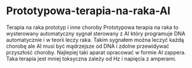 # Prototypowa-terapia-na-raka-AI
Terapia na raka prototyp i inne choroby
Prototypowa terapia na raka to wysterowany automatyczny sygnał sterowany z AI który programuje DNA automatycznie i w teorii leczy raka. Takim sygnałem można leczyć każdą chorobę ale AI musi być mądrzejsze od DNA i zdolne przewidywać przyszłość choroby. Najlepiej taki aparat opracować w formie AI zappera. Taka terapia jest mniej toksyczna zależy od Hz i napięcia z amperami. 

